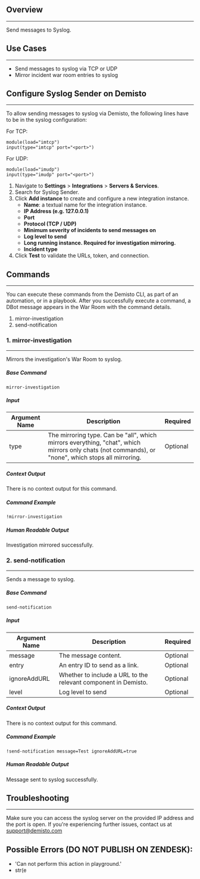 ## Overview
---

Send messages to Syslog.


## Use Cases
---
* Send messages to syslog via TCP or UDP
* Mirror incident war room entries to syslog

## Configure Syslog Sender on Demisto
---
To allow sending messages to syslog via Demisto, the following lines have to be in the syslog configuration:

For TCP:
```
module(load="imtcp")
input(type="imtcp" port="<port>")
```

For UDP:
```
module(load="imudp")
input(type="imudp" port="<port>")
```

1. Navigate to __Settings__ > __Integrations__ > __Servers & Services__.
2. Search for Syslog Sender.
3. Click __Add instance__ to create and configure a new integration instance.
    * __Name__: a textual name for the integration instance.
    * __IP Address (e.g. 127.0.0.1)__
    * __Port__
    * __Protocol (TCP / UDP)__
    * __Minimum severity of incidents to send messages on__
    * __Log level to send__
    * __Long running instance. Required for investigation mirroring.__
    * __Incident type__
4. Click __Test__ to validate the URLs, token, and connection.


## Commands
---
You can execute these commands from the Demisto CLI, as part of an automation, or in a playbook.
After you successfully execute a command, a DBot message appears in the War Room with the command details.
1. mirror-investigation
2. send-notification
### 1. mirror-investigation
---
Mirrors the investigation's War Room to syslog.
##### Base Command

`mirror-investigation`
##### Input

| **Argument Name** | **Description** | **Required** |
| --- | --- | --- |
| type | The mirroring type. Can be "all", which mirrors everything, "chat", which mirrors only chats (not commands), or "none", which stops all mirroring. | Optional | 


##### Context Output

There is no context output for this command.

##### Command Example
```!mirror-investigation```

##### Human Readable Output
Investigation mirrored successfully.

### 2. send-notification
---
Sends a message to syslog.
##### Base Command

`send-notification`
##### Input

| **Argument Name** | **Description** | **Required** |
| --- | --- | --- |
| message | The message content. | Optional | 
| entry | An entry ID to send as a link. | Optional | 
| ignoreAddURL | Whether to include a URL to the relevant component in Demisto. | Optional | 
| level | Log level to send | Optional | 


##### Context Output

There is no context output for this command.

##### Command Example
```!send-notification message=Test ignoreAddURL=true```

##### Human Readable Output
Message sent to syslog successfully.


## Troubleshooting
---
Make sure you can access the syslog server on the provided IP address and the port is open.
If you're experiencing further issues, contact us at [support@demisto.com](mailto:support@demisto.com)


## Possible Errors (DO NOT PUBLISH ON ZENDESK):
* 'Can not perform this action in playground.'
* str(e
